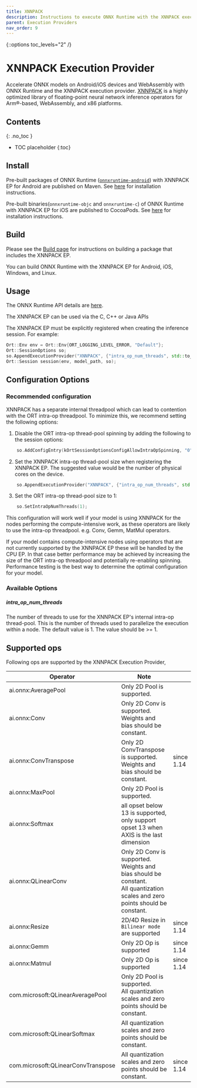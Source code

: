 ```yaml
---
title: XNNPACK
description: Instructions to execute ONNX Runtime with the XNNPACK execution provider
parent: Execution Providers
nav_order: 9
---
```

{::options toc_levels="2" /}

# XNNPACK Execution Provider

Accelerate ONNX models on Android/iOS devices and WebAssembly with ONNX Runtime and the XNNPACK execution provider. [XNNPACK](https://github.com/google/XNNPACK) is a highly optimized library of floating-point neural network inference operators for Arm®-based, WebAssembly, and x86 platforms.

## Contents
{: .no_toc }

* TOC placeholder
{:toc}


## Install
Pre-built packages of ONNX Runtime ([`onnxruntime-android`](https://mvnrepository.com/artifact/com.microsoft.onnxruntime/onnxruntime-android)) with XNNPACK EP for Android are published on Maven.
See [here](../install/index.md#install-on-android) for installation instructions.

Pre-built binaries(`onnxruntime-objc` and `onnxruntime-c`) of ONNX Runtime with XNNPACK EP for iOS are published to CocoaPods.
See [here](../install/index.md#install-on-ios) for installation instructions.

## Build

Please see the [Build page](../build/eps.md#xnnpack) for instructions on building a package that includes the XNNPACK EP.

You can build ONNX Runtime with the XNNPACK EP for Android, iOS, Windows, and Linux.

## Usage

The ONNX Runtime API details are [here](../api).

The XNNPACK EP can be used via the C, C++ or Java APIs

The XNNPACK EP must be explicitly registered when creating the inference session. For example:

```C++
Ort::Env env = Ort::Env{ORT_LOGGING_LEVEL_ERROR, "Default"};
Ort::SessionOptions so;
so.AppendExecutionProvider("XNNPACK", {"intra_op_num_threads", std::to_string(intra_op_num_threads)});
Ort::Session session(env, model_path, so);
```

## Configuration Options

### Recommended configuration
XNNPACK has a separate internal threadpool which can lead to contention with the ORT intra-op threadpool.
To minimize this, we recommend setting the following options:
1. Disable the ORT intra-op thread-pool spinning by adding the following to the session options:
```C++
    so.AddConfigEntry(kOrtSessionOptionsConfigAllowIntraOpSpinning, "0");
```
2. Set the XNNPACK intra-op thread-pool size when registering the XNNPACK EP. The suggested value would be the number of physical cores on the device.
```C++
    so.AppendExecutionProvider("XNNPACK", {"intra_op_num_threads", std::to_string(intra_op_num_threads)});
```
3. Set the ORT intra-op thread-pool size to 1:
```C++
    so.SetIntraOpNumThreads(1);
```

This configuration will work well if your model is using XNNPACK for the nodes performing the compute-intensive work, as these operators are likely to use the intra-op threadpool. e.g. Conv, Gemm, MatMul operators.

If your model contains compute-intensive nodes using operators that are not currently supported by the XNNPACK EP these will be handled by the CPU EP. In that case better performance may be achieved by increasing the size of the ORT intra-op threadpool and potentially re-enabling spinning. Performance testing is the best way to determine the optimal configuration for your model.
### Available Options
##### intra_op_num_threads

The number of threads to use for the XNNPACK EP's internal intra-op thread-pool. This is the number of threads used to parallelize the execution within a node. The default value is 1. The value should be >= 1.


## Supported ops
Following ops are supported by the XNNPACK Execution Provider,

|Operator|Note||
|--------|------|-----|
|ai.onnx:AveragePool|Only 2D Pool is supported.|
|ai.onnx:Conv|Only 2D Conv is supported.<br/>Weights and bias should be constant.|
|ai.onnx:ConvTranspose|Only 2D ConvTranspose is supported.<br/>Weights and bias should be constant.|since 1.14|
|ai.onnx:MaxPool|Only 2D Pool is supported.|
|ai.onnx:Softmax|all opset below 13 is supported, only support opset 13 when AXIS is the last dimension|
|ai.onnx:QLinearConv|Only 2D Conv is supported.<br/>Weights and bias should be constant.<br/>All quantization scales and zero points should be constant.|
|ai.onnx:Resize|2D/4D Resize in `Bilinear mode` are supported|since 1.14|
|ai.onnx:Gemm|Only 2D Op is supported|since 1.14|
|ai.onnx:Matmul|Only 2D Op is supported|since 1.14|
|com.microsoft:QLinearAveragePool|Only 2D Pool is supported.<br/>All quantization scales and zero points should be constant.|
|com.microsoft:QLinearSoftmax|All quantization scales and zero points should be constant.|
|com.microsoft:QLinearConvTranspose|All quantization scales and zero points should be constant.|since 1.14|

